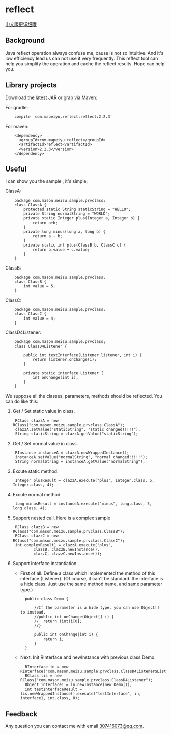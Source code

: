 # reflect

[中文版更详细哦](README_CH.md)

## Background

  Java reflect operation always confuse me, cause is not so intuitive. And it's low efficiency lead us can not use it very frequently. This reflect tool can help you simplify the operation and cache the reflect results. Hope can help you.

## Library projects

Download [the latest JAR][1] or grab via Maven:

For gradle:

        compile 'com.mapeiyu.reflect:reflect:2.2.3'

For maven:

        <dependency>
          <groupId>com.mapeiyu.reflect</groupId>
          <artifactId>reflect</artifactId>
          <version>2.2.3</version>
        </dependency>

## Useful

I can show you the sample , it's simple;

ClassA:

        package com.mason.meizu.sample.prvclass;
        class ClassA {
            protected static String staticString = "HELLO";
            private String normalString = "WORLD";
            private static Integer plus(Integer a, Integer b) {
                return a+b;
            }
            private long minus(long a, long b) {
                return a - b;
            }
            private static int plus(ClassB b, ClassC c) {
                return b.value + c.value;
            }
        }

ClassB:

        package com.mason.meizu.sample.prvclass;
        class ClassB {
            int value = 5;
        }

ClassC:

        package com.mason.meizu.sample.prvclass;
        class ClassC {
            int value = 4;
        }

ClassD4Listener:

        package com.mason.meizu.sample.prvclass;
        class ClassD4Listener {
    
            public int testInterface(Listener listener, int i) {
                return listener.onChange(i);
            }
            
            private static interface Listener {
                int onChange(int i);
            }
        }

We suppose all the classes, parameters, methods should be reflected. You can do like this:

1. Get / Set static value in class.

        RClass clazzA = new RClass("com.mason.meizu.sample.prvclass.ClassA");
        clazzA.setValue("staticString", "static changed!!!!!");
        String staticString = clazzA.getValue("staticString");

2. Get / Set normal value in class.

        RInstance instanceA = clazzA.newWrappedInstance();
        instanceA.setValue("normalString", "normal changed!!!!!");
        String normalString = instanceA.getValue("normalString");

3. Excute static method.

        Integer plusResult = clazzA.execute("plus", Integer.class, 5, Integer.class, 4);

4. Excute normal method.

        long minusResult = instanceA.execute("minus", long.class, 5, long.class, 4);

5. Support nested call. Here is a complex sample

		RClass clazzB = new RClass("com.mason.meizu.sample.prvclass.ClassB");
		RClass clazzC = new RClass("com.mason.meizu.sample.prvclass.ClassC");
		int complexResult1 = clazzA.execute("plus", 
				clazzB, clazzB.newInstance(), 
				clazzC, clazzC.newInstance());

6. Support interface instantiation. 

    * First of all. Define a class which implemented the method of this interface {Listener}. (Of course, it can't be standard. the interface is a hide class. Just use the same method name, and same parameter type.)

            public class Demo {
            
                //If the parameter is a hide type. you can use Object[] to instead. 
                //public int onChange(Object[] i) {
                //  return (int)i[0];
                //}
                
                public int onChange(int i) {
                    return i;
                }
            }

    * Next. Init RInterface and  newInstance with previous class Demo.   

            RInterface in = new RInterface("com.mason.meizu.sample.prvclass.ClassD4Listener$Listener");
            RClass lis = new RClass("com.mason.meizu.sample.prvclass.ClassD4Listener");
            Object interface1 = in.newInstance(new Demo());
            int testInterfaceResult = lis.newWrappedInstance().execute("testInterface", in, interface1, int.class, 8);




## Feedback
   Any question you can contact me with email 307416073@qq.com.

[1]: https://search.maven.org/remote_content?g=com.github.masontool&a=reflect&v=LATEST
